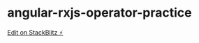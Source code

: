# angular-rxjs-operator-practice

[Edit on StackBlitz ⚡️](https://stackblitz.com/edit/angular-rxjs-operator-practice)
